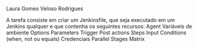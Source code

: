Laura Gomes Veloso Rodrigues

A tarefa consiste em criar um Jenkinsfile, que seja executado em um Jenkins qualquer e que contenha os seguintes recursos:
    Agent
    Variáveis de ambiente
    Options
    Parameters
    Trigger
    Post actions
    Steps
    Input
    Conditions (when, not ou equals)
    Credenciais
    Parallel Stages
    Matrix
